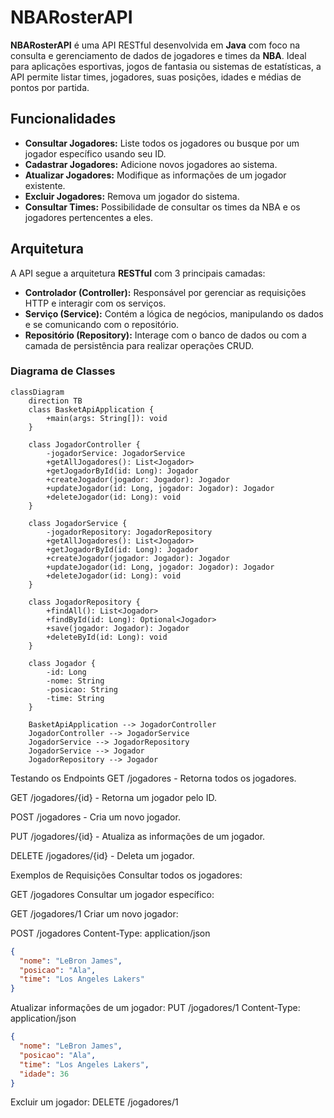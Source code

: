 # NBARosterAPI

**NBARosterAPI** é uma API RESTful desenvolvida em **Java** com foco na consulta e gerenciamento de dados de jogadores e times da **NBA**. Ideal para aplicações esportivas, jogos de fantasia ou sistemas de estatísticas, a API permite listar times, jogadores, suas posições, idades e médias de pontos por partida.

## Funcionalidades

- **Consultar Jogadores:** Liste todos os jogadores ou busque por um jogador específico usando seu ID.
- **Cadastrar Jogadores:** Adicione novos jogadores ao sistema.
- **Atualizar Jogadores:** Modifique as informações de um jogador existente.
- **Excluir Jogadores:** Remova um jogador do sistema.
- **Consultar Times:** Possibilidade de consultar os times da NBA e os jogadores pertencentes a eles.

## Arquitetura

A API segue a arquitetura **RESTful** com 3 principais camadas:

- **Controlador (Controller):** Responsável por gerenciar as requisições HTTP e interagir com os serviços.
- **Serviço (Service):** Contém a lógica de negócios, manipulando os dados e se comunicando com o repositório.
- **Repositório (Repository):** Interage com o banco de dados ou com a camada de persistência para realizar operações CRUD.

### Diagrama de Classes

```mermaid
classDiagram
    direction TB
    class BasketApiApplication {
        +main(args: String[]): void
    }

    class JogadorController {
        -jogadorService: JogadorService
        +getAllJogadores(): List<Jogador>
        +getJogadorById(id: Long): Jogador
        +createJogador(jogador: Jogador): Jogador
        +updateJogador(id: Long, jogador: Jogador): Jogador
        +deleteJogador(id: Long): void
    }

    class JogadorService {
        -jogadorRepository: JogadorRepository
        +getAllJogadores(): List<Jogador>
        +getJogadorById(id: Long): Jogador
        +createJogador(jogador: Jogador): Jogador
        +updateJogador(id: Long, jogador: Jogador): Jogador
        +deleteJogador(id: Long): void
    }

    class JogadorRepository {
        +findAll(): List<Jogador>
        +findById(id: Long): Optional<Jogador>
        +save(jogador: Jogador): Jogador
        +deleteById(id: Long): void
    }

    class Jogador {
        -id: Long
        -nome: String
        -posicao: String
        -time: String
    }

    BasketApiApplication --> JogadorController
    JogadorController --> JogadorService
    JogadorService --> JogadorRepository
    JogadorService --> Jogador
    JogadorRepository --> Jogador
```
Testando os Endpoints
GET /jogadores - Retorna todos os jogadores.

GET /jogadores/{id} - Retorna um jogador pelo ID.

POST /jogadores - Cria um novo jogador.

PUT /jogadores/{id} - Atualiza as informações de um jogador.

DELETE /jogadores/{id} - Deleta um jogador.

Exemplos de Requisições
Consultar todos os jogadores:

GET /jogadores
Consultar um jogador específico:

GET /jogadores/1
Criar um novo jogador:

POST /jogadores
Content-Type: application/json
```json
{
  "nome": "LeBron James",
  "posicao": "Ala",
  "time": "Los Angeles Lakers"
}
```
Atualizar informações de um jogador:
PUT /jogadores/1
Content-Type: application/json

```json
{
  "nome": "LeBron James",
  "posicao": "Ala",
  "time": "Los Angeles Lakers",
  "idade": 36
}
```
Excluir um jogador:
DELETE /jogadores/1
